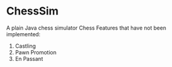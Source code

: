 # ChessSim
A plain Java chess simulator
Chess Features that have not been implemented:
1) Castling
2) Pawn Promotion
3) En Passant
